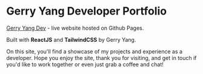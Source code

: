 # Gerry Yang Developer Portfolio

[Gerry Yang Dev](https://gerry004.github.io/gerry-yang-dev/) - live website hosted on Github Pages. 

Built with **ReactJS** and **TailwindCSS** by Gerry Yang.

On this site, you'll find a showcase of my projects and experience as a developer. Hope you enjoy the site, thank you for visiting, and get in touch if you'd like to work together or even just grab a coffee and chat!
